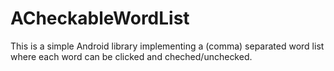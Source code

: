 # ACheckableWordList
This is a simple Android library implementing a (comma) separated word list where each word can be clicked and cheched/unchecked.
